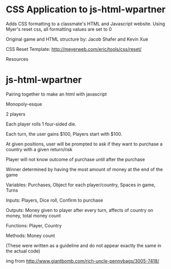 CSS Application to js-html-wpartner
================

Adds CSS formatting to a classmate's HTML and Javascript website. Using Myer's reset css, all formatting values are set to 0

Original game and HTML structure by: Jacob Shafer and Kevin Xue

CSS Reset Template: http://meyerweb.com/eric/tools/css/reset/

Resources



js-html-wpartner
================

Pairing together to make an html with javascript

Monopoly-esque

2 players

Each player rolls 1 four-sided die.

Each turn, the user gains $100, Players start with $100.

At given positions, user will be prompted to ask if they want to purchase a country with a given return/risk

Player will not know outcome of purchase until after the purchase

Winner determined by having the most amount of money at the end of the game

Variables: Purchases, Object for each player/country, Spaces in game, Turns

Inputs: Players, Dice roll, Confirm to purchase

Outputs: Money given to player after every turn, affects of country on money, total money count

Functions: Player, Country

Methods: Money count

(These were written as a guideline and do not appear exactly the same in the actual code)


img from http://www.giantbomb.com/rich-uncle-pennybags/3005-7418/

